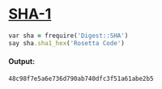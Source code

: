 [1]: https://rosettacode.org/wiki/SHA-1

# [SHA-1][1]

```ruby
var sha = frequire('Digest::SHA')
say sha.sha1_hex('Rosetta Code')
```

#### Output:
```
48c98f7e5a6e736d790ab740dfc3f51a61abe2b5
```
